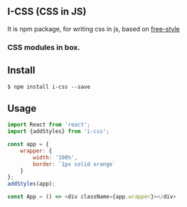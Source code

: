 ## I-CSS (CSS in JS)

It is npm package, for writing css in js, based on [free-style](https://github.com/blakeembrey/free-style)

### CSS modules in box.

## Install

```
$ npm install i-css --save
```

## Usage

```javascript
import React from 'react';
import {addStyles} from 'i-css';

const app = {
    wrapper: {
        width: '100%',
        border: `1px solid orange`
    }
};
addStyles(app);

const App = () => <div className={app.wrapper}></div>
```
